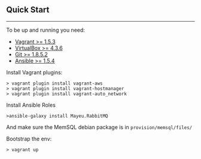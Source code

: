 ## Quick Start
-----------

To be up and running you need:

- [Vagrant >= 1.5.3](https://www.vagrantup.com/downloads.html)
- [VirtualBox >= 4.3.6](https://www.virtualbox.org/wiki/Downloads)
- [Git >= 1.8.5.2](http://git-scm.com/downloads)
- [Ansible >= 1.5.4](http://docs.ansible.com/intro_installation.html)

Install Vagrant plugins:

```Shell
> vagrant plugin install vagrant-aws
> vagrant plugin install vagrant-hostmanager
> vagrant plugin install vagrant-auto_network
```

Install Ansible Roles

```Shell
>ansible-galaxy install Mayeu.RabbitMQ
```

And make sure the MemSQL debian package is in `provision/memsql/files/`

Bootstrap the env:

```Shell
> vagrant up
```

